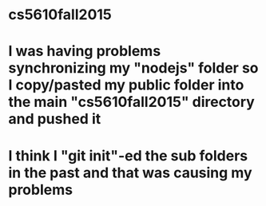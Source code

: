 # cs5610fall2015 
# I was having problems synchronizing my "nodejs" folder so I copy/pasted my public folder into the main "cs5610fall2015" directory and pushed it
# I think I "git init"-ed the sub folders in the past and that was causing my problems